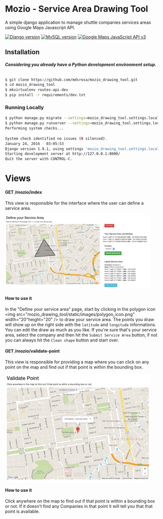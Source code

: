 # Mozio - Service Area Drawing Tool

A simple django application to manage shuttle companies services areas using Google Maps Javascript API.

[![Django version](https://img.shields.io/badge/Django-v1.9.1-blue.svg)](https://docs.djangoproject.com/en/1.9/) [![MySQL version](https://img.shields.io/badge/MySQL-5.6-orange.svg)](https://dev.mysql.com/doc/refman/5.6/en/) [![Google Maps JavaScript API v3](https://img.shields.io/badge/Google_Maps_JavaScript_API-v3-green.svg)](https://developers.google.com/maps/documentation/javascript/)

## Installation
###### **Considering you already have a Python development environment setup.**

```bash
$ git clone https://github.com/mdsrosa/mozio_drawing_tool.git
$ cd mozio_drawing_tool
$ mkvirtualenv routes-api-dev
$ pip install -r requirements/dev.txt
```

### Running Locally
```bash
$ python manage.py migrate --settings=mozio_drawing_tool.settings.local
$ python manage.py runserver --settings=mozio_drawing_tool.settings.local
Performing system checks...

System check identified no issues (0 silenced).
January 24, 2016 - 03:05:53
Django version 1.9.1, using settings 'mozio_drawing_tool.settings.local'
Starting development server at http://127.0.0.1:8000/
Quit the server with CONTROL-C.
```

# Views

#### GET /mozio/index

This view is responsible for the interface where the user can define a service area.

<img src="mozio_drawing_tool/static/images/mozio_define_your_service_area.png" width="480" />

#### How to use it
In the "Define your service area" page, start by clicking in the polygon icon <img src="mozio_drawing_tool/static/images/polygon_icon.png" width="20"height="20" /> to draw your service area. The points you draw will show up on the right side with the `latitude` and `longitude` informations. You can edit the draw as much as you like. If you're sure that's your service area, select the company and then hit the `Submit Service Area` button, if not you can always hit the `Clean shape` button and start over.

#### GET /mozio/validate-point

This view is responsible for providing a map where you can click on any point on the map and find out if that point is within the bounding box.

<img src="mozio_drawing_tool/static/images/mozio_validate_point.png" width="480" />

#### How to use it
Click anywhere on the map to find out if that point is within a bounding box or not. If it doesn't find any Companies in that point it will tell you that that point is available.